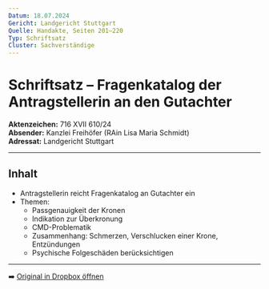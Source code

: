 ```yaml
---
Datum: 18.07.2024
Gericht: Landgericht Stuttgart
Quelle: Handakte, Seiten 201–220
Typ: Schriftsatz
Cluster: Sachverständige
---
```


# Schriftsatz – Fragenkatalog der Antragstellerin an den Gutachter

**Aktenzeichen:** 716 XVII 610/24  
**Absender:** Kanzlei Freihöfer (RAin Lisa Maria Schmidt)  
**Adressat:** Landgericht Stuttgart  

---

## Inhalt
- Antragstellerin reicht Fragenkatalog an Gutachter ein  
- Themen:
  - Passgenauigkeit der Kronen  
  - Indikation zur Überkronung  
  - CMD-Problematik  
  - Zusammenhang: Schmerzen, Verschlucken einer Krone, Entzündungen  
  - Psychische Folgeschäden berücksichtigen  

---

➡️ [Original in Dropbox öffnen](https://www.dropbox.com/scl/fi/obaal6mb9o7g0utrnatl8/20250801_Handakte-nur-gerichtlich.pdf?dl=0)
